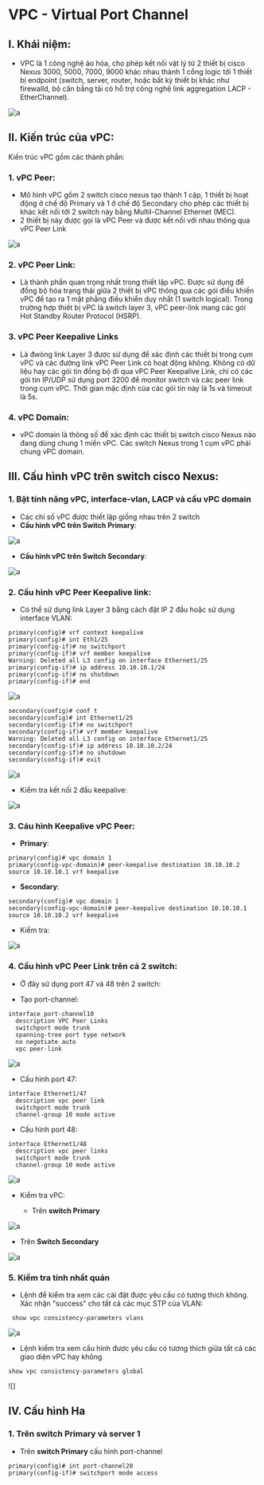 # VPC - Virtual Port Channel 

## I. Khái niệm:

- VPC là 1 công nghệ ảo hóa, cho phép kết nối vật lý từ 2 thiết bị cisco Nexus 3000, 5000, 7000, 9000 khác nhau thành 1 cổng logic tới 1 thiết bị endpoint (switch, server, router, hoặc bất kỳ thiết bị khác như firewalld, bộ cân bằng tải có hỗ trợ công nghệ link aggregation LACP - EtherChannel).

![a](https://f9-zpcloud.zdn.vn/7281566499228568256/518d16098ff254ac0de3.jpg)

## II. Kiến trúc của vPC:

Kiến trúc vPC gồm các thành phần:

### 1. vPC Peer:

- Mô hình vPC gồm 2 switch cisco nexus tạo thành 1 cặp, 1 thiết bị hoạt động ở chế độ Primary và 1 ở chế độ Secondary cho phép các thiết bị khác kết nối tới 2 switch này bằng Multil-Channel Ethernet (MEC).
- 2 thiết bị này được gọi là vPC Peer và được kết nối với nhau thông qua vPC Peer Link

![a](https://f9-zpcloud.zdn.vn/4554389726520793076/e43ee5b71525ce7b9734.jpg)

### 2. vPC Peer Link:

- Là thành phần quan trọng nhất trong thiết lập vPC. Được sử dụng để đồng bộ hóa trạng thái giữa 2 thiết bị vPC thông qua các gói điều khiển vPC để tạo ra 1 mặt phẳng điều khiển duy nhất (1 switch logical). Trong trường hợp thiết bị vPC là switch layer 3, vPC peer-link mang các gói Hot Standby Router Protocol (HSRP).

### 3. vPC Peer Keepalive Links 

- Là đwòng link Layer 3 được sử dụng để xác định các thiết bị trong cụm vPC và các đường link vPC Peer Link có hoạt động không. Không có dữ liệu hay các gói tin đồng bộ đi qua vPC Peer Keepalive Link, chỉ có các gói tin IP/UDP sử dụng port 3200 để monitor switch và các peer link trong cụm vPC. Thời gian mặc định của các gói tin này là 1s và timeout là 5s.

### 4. vPC Domain:

- vPC domain là thông số để xác định các thiết bị switch cisco Nexus nào đang dùng chung 1 miền vPC. Các switch Nexus trong 1 cụm vPC phải chung vPC domain.

## III. Cấu hình vPC trên switch cisco Nexus:

### 1. Bật tính năng vPC, interface-vlan, LACP và cấu vPC domain

- Các chỉ số vPC được thiết lập giống nhau trên 2 switch
- **Cấu hình vPC trên Switch Primary**:

![a](https://f9-zpcloud.zdn.vn/6525975772470418764/3c1a43fa8972522c0b63.jpg)

- **Cấu hình vPC trên Switch Secondary**:

![a](https://f9-zpcloud.zdn.vn/5186194102440818398/05378dc94941921fcb50.jpg)

### 2. Cấu hình vPC Peer Keepalive link:

- Có thể sử dụng link Layer 3 bằng cách đặt IP 2 đầu hoặc sử dụng interface VLAN:

```
primary(config)# vrf context keepalive
primary(config)# int Eth1/25
primary(config-if)# no switchport
primary(config-if)# vrf member keepalive
Warning: Deleted all L3 config on interface Ethernet1/25
primary(config-if)# ip address 10.10.10.1/24
primary(config-if)# no shutdown
primary(config-if)# end
```
![a](https://f8-zpcloud.zdn.vn/7471066135737042422/b48493d7925d4903104c.jpg)

```
secondary(config)# conf t
secondary(config)# int Ethernet1/25
secondary(config-if)# no switchport
secondary(config-if)# vrf member keepalive
Warning: Deleted all L3 config on interface Ethernet1/25
secondary(config-if)# ip address 10.10.10.2/24
secondary(config-if)# no shutdown
secondary(config-if)# exit
```

![a](https://f8-zpcloud.zdn.vn/8549083287848617080/ffc92e362fbcf4e2adad.jpg)

- Kiểm tra kết nối 2 đầu keepalive:

![a](https://f8-zpcloud.zdn.vn/8731163117610428484/073653994e13954dcc02.jpg)

### 3. Cáu hình Keepalive vPC Peer:

- **Primary**:

```
primary(config)# vpc domain 1
primary(config-vpc-domain)# peer-keepalive destination 10.10.10.2 source 10.10.10.1 vrf keepalive
```

- **Secondary**:

```
secondary(config)# vpc domain 1
secondary(config-vpc-domain)# peer-keepalive destination 10.10.10.1 source 10.10.10.2 vrf keepalive
```

- Kiểm tra:

![a](https://f9-zpcloud.zdn.vn/5372277225745191373/79a51df05a6f8131d87e.jpg)

### 4. Cấu hình vPC Peer Link trên cả 2 switch:

- Ở đây sử dụng port 47 và 48 trên 2 switch: 

- Tạo port-channel:

```
interface port-channel10
  description VPC Peer Links
  switchport mode trunk
  spanning-tree port type network
  no negotiate auto
  vpc peer-link
```

![a](https://f9-zpcloud.zdn.vn/1656289396023516501/a4cdc8d9834658180157.jpg)

- Cấu hình port 47: 

```
interface Ethernet1/47
  description vpc peer link
  switchport mode trunk
  channel-group 10 mode active
```

- Cấu hình port 48:

```
interface Ethernet1/48
  description vpc peer links
  switchport mode trunk
  channel-group 10 mode active
```

![a](https://f8-zpcloud.zdn.vn/5091726063812287921/e0874b5b04c4df9a86d5.jpg)

- Kiểm tra vPC:

  - Trên **switch Primary**

![a](https://f9-zpcloud.zdn.vn/2252223851446329772/312911b5522a8974d03b.jpg)

  - Trên **Switch Secondary**

![a](https://f8-zpcloud.zdn.vn/7635347833895007964/97d156bd0922d27c8b33.jpg)

### 5. Kiểm tra tính nhất quán 

- Lệnh để kiểm tra xem các cài đặt được yêu cầu có tương thích không. Xác nhận "success"  cho tất cả các mục STP của VLAN:

` show vpc consistency-parameters vlans`

![a](https://f8-zpcloud.zdn.vn/982640524295805580/77767ab25b15804bd904.jpg)

- Lệnh kiểm tra xem cấu hình được yêu cầu có tương thích giữa tất cả các giao diện vPC hay không

`show vpc consistency-parameters global`

![]

## IV. Cấu hình Ha 


### 1. Trên switch Primary và server 1 

- Trên **switch Primary** cấu hình port-channel

```
primary(config)# int port-channel20
primary(config-if)# switchport mode access
```


